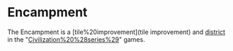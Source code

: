# Encampment

The Encampment is a [tile%20improvement](tile improvement) and [district](district) in the "[Civilization%20%28series%29](Civilization)" games.